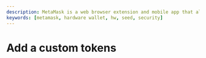 ```yaml
---
description: MetaMask is a web browser extension and mobile app that allows you to manage your Gnosis private keys.
keywords: [metamask, hardware wallet, hw, seed, security]
---
```


# Add a custom tokens  
